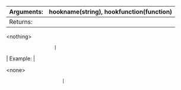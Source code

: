 | Arguments: | hookname(string), hookfunction(function) |
|:-----------|:-----------------------------------------|
| Returns:   | 

&lt;nothing&gt;

                      |
| Example:   | 

&lt;none&gt;

                         |
